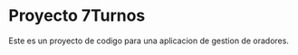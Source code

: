 # Proyecto 7Turnos

Este es un proyecto de codigo para una aplicacion de gestion de oradores.

<!-- slip39 digital 3/3: drug debris acrobat easy amazing trial toxic nylon custody slap smell radar axle response library browser thank goat average rhythm wrote desktop making rebuild airline romp crowd guilt huge energy crisis nervous inherit -->
